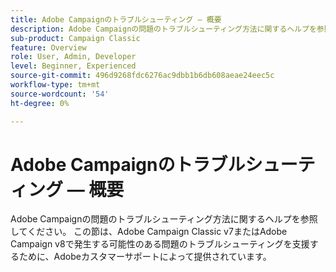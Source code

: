```yaml
---
title: Adobe Campaignのトラブルシューティング — 概要
description: Adobe Campaignの問題のトラブルシューティング方法に関するヘルプを参照してください。
sub-product: Campaign Classic
feature: Overview
role: User, Admin, Developer
level: Beginner, Experienced
source-git-commit: 496d9268fdc6276ac9dbb1b6db608aeae24eec5c
workflow-type: tm+mt
source-wordcount: '54'
ht-degree: 0%

---
```



# Adobe Campaignのトラブルシューティング — 概要

Adobe Campaignの問題のトラブルシューティング方法に関するヘルプを参照してください。 この節は、Adobe Campaign Classic v7またはAdobe Campaign v8で発生する可能性のある問題のトラブルシューティングを支援するために、Adobeカスタマーサポートによって提供されています。
